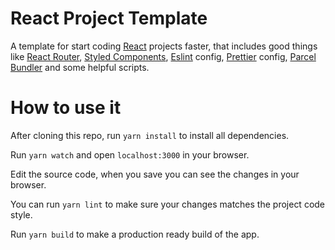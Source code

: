 # React Project Template

A template for start coding [React][React link] projects faster, that includes good things like [React Router][React Router link], [Styled Components][Styled Components link], [Eslint][Eslint link] config, [Prettier][Prettier link] config, [Parcel Bundler][Parcel Bundler link] and some helpful scripts.

# How to use it

After cloning this repo, run ` yarn install ` to install all dependencies.

Run ` yarn watch ` and open `localhost:3000` in your browser.

Edit the source code, when you save you can see the changes in your browser.

You can run ` yarn lint ` to make sure your changes matches the project code style.

Run ` yarn build ` to make a production ready build of the app.

[React link]: https://reactjs.org/docs/getting-started.html
[React Router link]: https://reactrouter.com/web/guides/quick-start
[Styled Components link]: https://styled-components.com/docs/basics#installation
[Eslint link]: https://eslint.org/docs/user-guide/getting-started
[Prettier link]: https://prettier.io/docs/en/index.html
[Parcel Bundler link]: https://parceljs.org/getting_started.html

